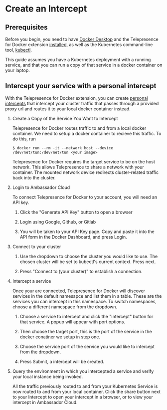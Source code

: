 # Create an Intercept

## Prerequisites

Before you begin, you need to have [Docker Desktop](https://www.docker.com/products/docker-desktop) and the Telepresence for Docker extension [installed](../install), as well as the Kubernetes command-line tool, [kubectl](https://kubernetes.io/docs/tasks/tools/install-kubectl/).

This guide assumes you have a Kubernetes deployment with a running service, and that you can run a copy of that service in a docker container on your laptop.

## Intercept your service with a personal intercept

With the Telepresence for Docker extension, you can create [personal intercepts](../../concepts/intercepts/?intercept=personal) that intercept your cluster traffic that passes through a provided proxy url and routes it to your local docker container instead.

1. Create a Copy of the Service You Want to Intercept

   Telepresence for Docker routes traffic to and from a local docker container. We need to setup a docker container to recieve this traffic. To do this, run

   ```console
   $ docker run --rm -it --network host --device /dev/net/tun:/dev/net/tun <your image>
   ```

   Telepresence for Docker requires the target service to be on the host network. This allows Telepresence to share a network with your container. The mounted network device redirects cluster-related traffic back into the cluster.

2. Login to Ambassador Cloud

   To connect Telepresence for Docker to your account, you will need an API key.

   1. Click the "Generate API Key" button to open a browser

   2. Login using Google, Github, or Gitlab

   3. You will be taken to your API Key page. Copy and paste it into the API form in the Docker Dashboard, and press Login.

3. Connect to your cluster

   1. Use the dropdown to choose the cluster you would like to use. The chosen cluster will be set to kubectl's current context. Press next.

   2. Press "Connect to (your cluster)" to establish a connection.

4. Intercept a service

   Once your are connected, Telepresence for Docker will discover services in the default namesapce and list them in a table. These are the services you can intercept in this namespace. To switch namespaces, choose a different namespace from the dropdown.

   1. Choose a service to intercept and click the "Intercept" button for that service. A popup will appear with port options.

   2. Then choose the target port, this is the port of the service in the docker conatiner we setup in step one.

   3. Choose the service port of the service you would like to intercept from the dropdown.

   4. Press Submit, a intercept will be created.

5. Query the environment in which you intercepted a service and verify your local instance being invoked.

   All the traffic previously routed to and from your Kubernetes Service is now routed to and from your local container. Click the share button next to your Intercept to open your intercept in a browser, or to view your intercept in Ambassador Cloud.
